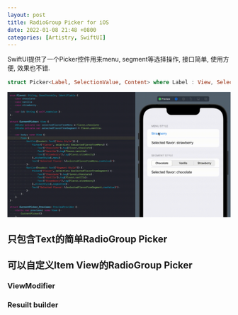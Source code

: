 ```yaml
---
layout: post
title: RadioGroup Picker for iOS
date: 2022-01-08 21:48 +0800
categories: [Artistry, SwiftUI]
---
```


SwiftUI提供了一个Picker控件用来menu, segment等选择操作, 接口简单, 使用方便, 效果也不错.


```swift
struct Picker<Label, SelectionValue, Content> where Label : View, SelectionValue : Hashable, Content : View
```

![current picker](/assets/img/post/currentpicker.gif)

## 只包含Text的简单RadioGroup Picker

## 可以自定义Item View的RadioGroup Picker
### ViewModifier
### Resuilt builder
